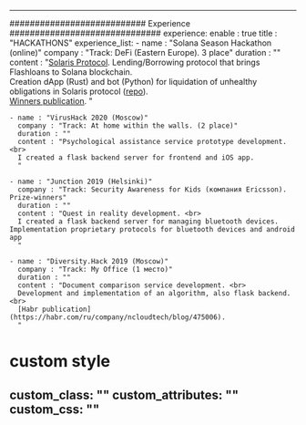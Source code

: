 ---

########################### Experience ##############################
experience:
  enable : true
  title : "HACKATHONS"
  experience_list:
    - name : "Solana Season Hackathon (online)"
      company : "Track: DeFi (Eastern Europe). 3 place"
      duration : ""
      content : "[Solaris Protocol](https://solarisprotocol.com). Lending/Borrowing protocol that brings Flashloans to Solana blockchain.<br>
      Creation dApp (Rust) and bot (Python) for liquidation of unhealthy obligations in Solaris protocol ([repo](https://github.com/solaris-protocol/solaris-liquidation-bot)). <br>
      [Winners publication](https://solana.com/news/announcing-winners-of-the-solana-season-hackathon).
      "

    - name : "VirusHack 2020 (Moscow)"
      company : "Track: At home within the walls. (2 place)"
      duration : ""
      content : "Psychological assistance service prototype development. <br>
      I created a flask backend server for frontend and iOS app.
      "
      
    - name : "Junction 2019 (Helsinki)"
      company : "Track: Security Awareness for Kids (компания Ericsson). Prize-winners"
      duration : ""
      content : "Quest in reality development. <br>
      I created a flask backend server for managing bluetooth devices. Implementation proprietary protocols for bluetooth devices and android app
      "

    - name : "Diversity.Hack 2019 (Moscow)"
      company : "Track: My Office (1 место)"
      duration : ""
      content : "Document comparison service development. <br>
      Development and implementation of an algorithm, also flask backend. <br>
      [Habr publication](https://habr.com/ru/company/ncloudtech/blog/475006).
      "
      

# custom style
custom_class: "" 
custom_attributes: "" 
custom_css: ""
---